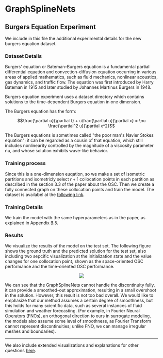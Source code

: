 # GraphSplineNets 

## Burgers Equation Experiment

We include in this file the additional experimental details for the new burgers equation dataset.

### Dataset Details
Burgers' equation or Bateman–Burgers equation is a fundamental partial differential equation and convection–diffusion equation occurring in various areas of applied mathematics, such as fluid mechanics, nonlinear acoustics, gas dynamics, and traffic flow. The equation was first introduced by Harry Bateman in 1915 and later studied by Johannes Martinus Burgers in 1948.

Burgers equation experiment uses a dataset directory which contains solutions to the time-dependent Burgers equation in one dimension. 

The Burgers equation has the form:

$$\frac{\partial u}{\partial t} + u\frac{\partial u}{\partial x} = \nu \frac{\partial^2 u}{\partial x^2}$$

The Burgers equations is sometimes called "the poor man's Navier Stokes equation"; it can be regarded as a cousin of that equation, which still includes nonlinearity controlled by the magnitude of a viscosity parameter nu, and whose solution exhibits wave-like behavior.

### Training process
Since this is a one-dimension euqation, so we make a set of isometric partitions and isometricly select $r+1$ collocation points in each partition as described in the section 3.3 of the paper about the OSC. Then we create a fully connected graph on these collocation points and train the model. The dataset is availabel at the [following link](https://people.sc.fsu.edu/~jburkardt/datasets/burgers/burgers.html).

### Training Details
We train the model with the same hyperparameters as in the paper, as explained in Appendix B.5.

### Results
We visualize the results of the model on the test set. The following figure shows the ground truth and the predicted solution for the test set, also including two sepcific visualization at the initialization state and the value changes for one collocation point, shown as the space-oriented OSC performance and the time-oriented OSC performance.

<div align="center">
    <img src="https://anonymous.4open.science/r/graphsplinenets/rebuttal/assets/burger_equation.png"/>
</div>

We can see that the GraphSplineNets cannot handle the discontinuity fully, it can provide a smoothed-out approximation, resulting in a small overshoot in the solution. However, this result is not too bad overall. We would like to emphasize that our method assumes a certain degree of smoothness, but this holds for many scientific data, such as several instances of fluid simulation and weather forecasting. (For example, in Fourier Neural Operators (FNOs), an orthogonal direction to ours in surrogate modeling, the models also assume some level of smoothness, as Fourier Transform cannot represent discontinuities; unlike FNO, we can manage irregular meshes and boundaries).

---

We also include extended visualizations and explanations for other questions [here](Additional_Visualizations.md).